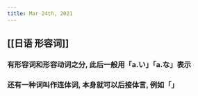 ```yaml
---
title: Mar 24th, 2021
---
```


## [[日语 形容词]]
### 有形容词和形容动词之分, 此后一般用「a.い」「a.な」表示
### 还有一种词叫作连体词, 本身就可以后接体言, 例如「」
